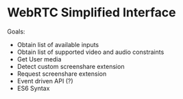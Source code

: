 # WebRTC Simplified Interface

Goals:
- Obtain list of available inputs
- Obtain list of supported video and audio constraints
- Get User media
- Detect custom screenshare extension
- Request screenshare extension
- Event driven API (?)
- ES6 Syntax
